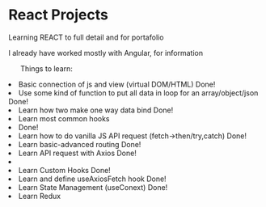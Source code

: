 <h1>React Projects</h1>
<p>Learning REACT to full detail and for portafolio</p>
<p>I already have worked mostly with Angular, for information</p>
<ol>Things to learn: </ol>
<li>Basic connection of js and view (virtual DOM/HTML) Done!</li> 
<li>Use some kind of function to put all data in loop for an array/object/json Done!</li>
<li>Learn how two make one way data bind Done!</li>
<li>Learn most common hooks<li>Done!
<li>Learn how to do vanilla JS API request (fetch->then/try,catch) Done!</li> 
<li>Learn basic-advanced routing  Done!</li>
<li>Learn API request with Axios Done!<li> 
<li>Learn Custom Hooks Done!</li> 
<li>Learn and define useAxiosFetch hook Done!</li> 
<li>Learn State Management (useConext)  Done!</li>
<li>Learn Redux </li>
